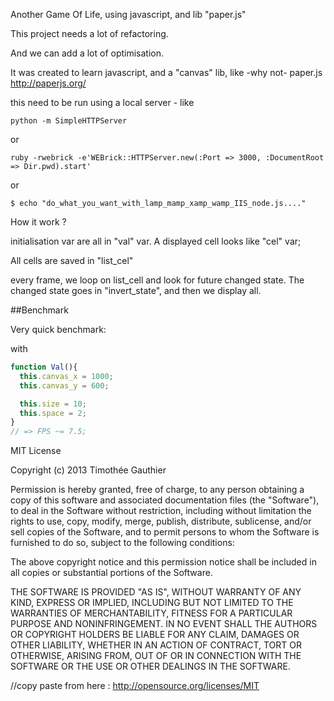 Another Game Of Life,
using javascript, and lib "paper.js"

This project needs a lot of refactoring.

And we can add a lot of optimisation.

It was created to learn javascript, and a "canvas" lib, like -why not- paper.js http://paperjs.org/

this need to be run using a local server - like

```shell
python -m SimpleHTTPServer
```
or

```shell
ruby -rwebrick -e'WEBrick::HTTPServer.new(:Port => 3000, :DocumentRoot => Dir.pwd).start'
```

or
```shell
$ echo "do_what_you_want_with_lamp_mamp_xamp_wamp_IIS_node.js...."
```

How it work ?

initialisation var are all in "val" var.
A displayed cell looks like "cel" var;

All cells are saved in "list_cel"

every frame, we loop on list_cell and look for future changed state.
The changed state goes in "invert_state", and then we display all.

##Benchmark

Very quick benchmark:

with
```javascript
function Val(){
  this.canvas_x = 1000;
  this.canvas_y = 600;

  this.size = 10;
  this.space = 2;
}
// => FPS ~= 7.5;
```


MIT License

Copyright (c) 2013 Timothée Gauthier

Permission is hereby granted, free of charge, to any person obtaining a copy
of this software and associated documentation files (the "Software"), to deal
in the Software without restriction, including without limitation the rights
to use, copy, modify, merge, publish, distribute, sublicense, and/or sell
copies of the Software, and to permit persons to whom the Software is
furnished to do so, subject to the following conditions:

The above copyright notice and this permission notice shall be included in
all copies or substantial portions of the Software.

THE SOFTWARE IS PROVIDED "AS IS", WITHOUT WARRANTY OF ANY KIND, EXPRESS OR
IMPLIED, INCLUDING BUT NOT LIMITED TO THE WARRANTIES OF MERCHANTABILITY,
FITNESS FOR A PARTICULAR PURPOSE AND NONINFRINGEMENT. IN NO EVENT SHALL THE
AUTHORS OR COPYRIGHT HOLDERS BE LIABLE FOR ANY CLAIM, DAMAGES OR OTHER
LIABILITY, WHETHER IN AN ACTION OF CONTRACT, TORT OR OTHERWISE, ARISING FROM,
OUT OF OR IN CONNECTION WITH THE SOFTWARE OR THE USE OR OTHER DEALINGS IN
THE SOFTWARE.

//copy paste from here : http://opensource.org/licenses/MIT
